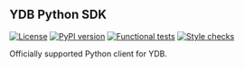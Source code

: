 YDB Python SDK
---
[![License](https://img.shields.io/badge/License-Apache%202.0-blue.svg)](https://github.com/ydb-platform/ydb/blob/main/LICENSE)
[![PyPI version](https://badge.fury.io/py/ydb.svg)](https://badge.fury.io/py/ydb)
[![Functional tests](https://github.com/ydb-platform/ydb-python-sdk/actions/workflows/tests.yaml/badge.svg)](https://github.com/ydb-platform/ydb-python-sdk/actions/workflows/tests.yaml)
[![Style checks](https://github.com/ydb-platform/ydb-python-sdk/actions/workflows/style.yaml/badge.svg)](https://github.com/ydb-platform/ydb-python-sdk/actions/workflows/style.yaml)

Officially supported Python client for YDB.
